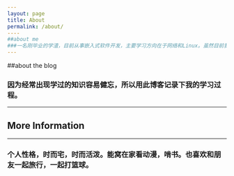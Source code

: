 ```yaml
---
layout: page
title: About
permalink: /about/
----
##about me 
###一名刚毕业的学渣，目前从事嵌入式软件开发，主要学习方向在于网络和Linux。虽然目前我很菜，但是想要努力成为网络和Linux方向的高手。
---
```

##about the blog
### 因为经常出现学过的知识容易健忘，所以用此博客记录下我的学习过程。
----
## More Information
-----
### 个人性格，时而宅，时而活泼。能窝在家看动漫，啃书。也喜欢和朋友一起旅行，一起打篮球。

